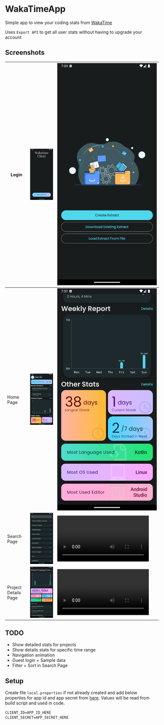 # WakaTimeApp

Simple app to view your coding stats from [WakaTime](https://wakatime.com/dashboard)

Uses `Export API` to get all user stats without having to upgrade your account

## Screenshots

| Login                | ![Login Page](/assets/imgs/Login.png)                           | ![Loading extracts from WakaTime](/assets/imgs/Extract.png)                                   |
|----------------------|-----------------------------------------------------------------|-----------------------------------------------------------------------------------------------|
| Home Page            | ![Home Page 1](/assets/imgs/HomePage1.png)                      | ![Home Page 2](/assets/imgs/HomePage2.png)                                                    |
| Search Page          | ![Search Page 1](/assets/imgs/SearchPage1.png)                  | <video src="https://github.com/user-attachments/assets/07063fc1-d230-4240-bbc0-cf55d2d750d2"> |
| Project Details Page | ![Project Details Page 1](/assets/imgs/ProjectDetailsPage1.png) | <video src="https://github.com/user-attachments/assets/d5e0292b-1e9d-40e6-b165-513050d5bfae"> |

## TODO

- Show detailed stats for projects
- Show details stats for specific time range
- Navigation animation
- Guest login + Sample data
- Filter + Sort in Search Page

## Setup

Create file `local.properties` if not already created and add below properties for app id and app secret from
[here](https://wakatime.com/apps). Values will be read from build script and used in code.

```properties
CLIENT_ID=APP_ID_HERE
CLIENT_SECRET=APP_SECRET_HERE
```

